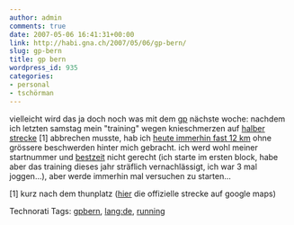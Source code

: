 ```yaml
---
author: admin
comments: true
date: 2007-05-06 16:41:31+00:00
link: http://habi.gna.ch/2007/05/06/gp-bern/
slug: gp-bern
title: gp bern
wordpress_id: 935
categories:
- personal
- tschörman
---
```


vielleicht wird das ja doch noch was mit dem [gp](http://gpbern.ch/) nächste woche: nachdem ich letzten samstag mein "training" wegen knieschmerzen auf [halber strecke](http://gpbern.ch/index.php?pid=69) [1] abbrechen musste, hab ich [heute immerhin fast 12 km](http://www.gmap-pedometer.com/?r=928316) ohne grössere beschwerden hinter mich gebracht. ich werd wohl meiner startnummer und [bestzeit](http://services.datasport.com/2006/lauf/gp/ALFAH.HTM) nicht gerecht (ich starte im ersten block, habe aber das training dieses jahr sträflich vernachlässigt, ich war 3 mal joggen...), aber werde immerhin mal versuchen zu starten...

[1] kurz nach dem thunplatz ([hier](http://gpbern.ch/index.php?pid=69) die offizielle strecke auf google maps)


Technorati Tags: [gpbern](http://www.technorati.com/tag/gpbern), [lang:de](http://www.technorati.com/tag/lang:de), [running](http://www.technorati.com/tag/running)

